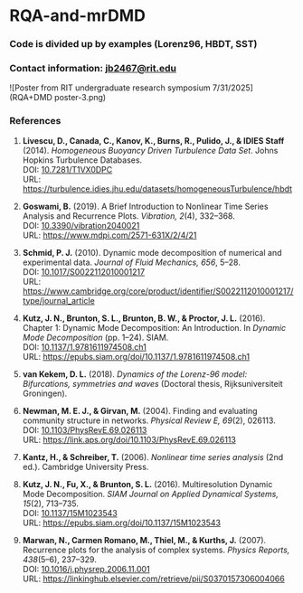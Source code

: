 # RQA-and-mrDMD
### Code is divided up by examples (Lorenz96, HBDT, SST)
### Contact information: jb2467@rit.edu

![Poster from RIT undergraduate research symposium 7/31/2025](RQA+DMD poster-3.png)




### References

1. **Livescu, D., Canada, C., Kanov, K., Burns, R., Pulido, J., & IDIES Staff** (2014). *Homogeneous Buoyancy Driven Turbulence Data Set*. Johns Hopkins Turbulence Databases.  
   DOI: [10.7281/T1VX0DPC](https://doi.org/10.7281/T1VX0DPC)  
   URL: <https://turbulence.idies.jhu.edu/datasets/homogeneousTurbulence/hbdt>

2. **Goswami, B.** (2019). A Brief Introduction to Nonlinear Time Series Analysis and Recurrence Plots. *Vibration, 2*(4), 332–368.  
   DOI: [10.3390/vibration2040021](https://doi.org/10.3390/vibration2040021)  
   URL: <https://www.mdpi.com/2571-631X/2/4/21>

3. **Schmid, P. J.** (2010). Dynamic mode decomposition of numerical and experimental data. *Journal of Fluid Mechanics, 656*, 5–28.  
   DOI: [10.1017/S0022112010001217](https://doi.org/10.1017/S0022112010001217)  
   URL: <https://www.cambridge.org/core/product/identifier/S0022112010001217/type/journal_article>

4. **Kutz, J. N., Brunton, S. L., Brunton, B. W., & Proctor, J. L.** (2016). Chapter 1: Dynamic Mode Decomposition: An Introduction. In *Dynamic Mode Decomposition* (pp. 1–24). SIAM.  
   DOI: [10.1137/1.9781611974508.ch1](https://doi.org/10.1137/1.9781611974508.ch1)  
   URL: <https://epubs.siam.org/doi/10.1137/1.9781611974508.ch1>

5. **van Kekem, D. L.** (2018). *Dynamics of the Lorenz-96 model: Bifurcations, symmetries and waves* (Doctoral thesis, Rijksuniversiteit Groningen).  

6. **Newman, M. E. J., & Girvan, M.** (2004). Finding and evaluating community structure in networks. *Physical Review E, 69*(2), 026113.  
   DOI: [10.1103/PhysRevE.69.026113](https://doi.org/10.1103/PhysRevE.69.026113)  
   URL: <https://link.aps.org/doi/10.1103/PhysRevE.69.026113>

7. **Kantz, H., & Schreiber, T.** (2006). *Nonlinear time series analysis* (2nd ed.). Cambridge University Press.

8. **Kutz, J. N., Fu, X., & Brunton, S. L.** (2016). Multiresolution Dynamic Mode Decomposition. *SIAM Journal on Applied Dynamical Systems, 15*(2), 713–735.  
   DOI: [10.1137/15M1023543](https://doi.org/10.1137/15M1023543)  
   URL: <https://epubs.siam.org/doi/10.1137/15M1023543>

9. **Marwan, N., Carmen Romano, M., Thiel, M., & Kurths, J.** (2007). Recurrence plots for the analysis of complex systems. *Physics Reports, 438*(5–6), 237–329.  
   DOI: [10.1016/j.physrep.2006.11.001](https://doi.org/10.1016/j.physrep.2006.11.001)  
   URL: <https://linkinghub.elsevier.com/retrieve/pii/S0370157306004066>



